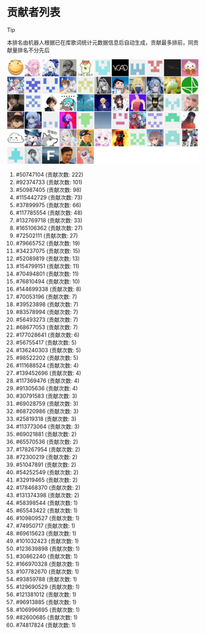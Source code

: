 # 贡献者列表

> [!TIP]
> 本排名由机器人根据已在库歌词统计元数据信息后自动生成，贡献最多排前，同贡献量排名不分先后

![贡献者头像画廊](./CONTRIBUTORS.svg)

1. #50747104 (贡献次数: 222)
2. #92374733 (贡献次数: 101)
3. #50987405 (贡献次数: 98)
4. #115442729 (贡献次数: 73)
5. #37899975 (贡献次数: 66)
6. #117785554 (贡献次数: 48)
7. #132769718 (贡献次数: 33)
8. #165106362 (贡献次数: 27)
9. #72502111 (贡献次数: 27)
10. #79665752 (贡献次数: 19)
11. #34237075 (贡献次数: 15)
12. #52089819 (贡献次数: 13)
13. #154799151 (贡献次数: 11)
14. #70494801 (贡献次数: 11)
15. #76810494 (贡献次数: 10)
16. #144699338 (贡献次数: 8)
17. #70053196 (贡献次数: 7)
18. #39523898 (贡献次数: 7)
19. #83578994 (贡献次数: 7)
20. #56493273 (贡献次数: 7)
21. #68677053 (贡献次数: 7)
22. #177028641 (贡献次数: 6)
23. #56755417 (贡献次数: 5)
24. #136240303 (贡献次数: 5)
25. #98522202 (贡献次数: 5)
26. #111688524 (贡献次数: 4)
27. #139452696 (贡献次数: 4)
28. #117369476 (贡献次数: 4)
29. #91305636 (贡献次数: 4)
30. #30791583 (贡献次数: 3)
31. #69028759 (贡献次数: 3)
32. #68720986 (贡献次数: 3)
33. #25819318 (贡献次数: 3)
34. #113773064 (贡献次数: 3)
35. #69021881 (贡献次数: 2)
36. #65570536 (贡献次数: 2)
37. #178267954 (贡献次数: 2)
38. #72300219 (贡献次数: 2)
39. #51047891 (贡献次数: 2)
40. #54252549 (贡献次数: 2)
41. #32919465 (贡献次数: 2)
42. #178468370 (贡献次数: 2)
43. #131374398 (贡献次数: 2)
44. #58398544 (贡献次数: 1)
45. #65543422 (贡献次数: 1)
46. #109809527 (贡献次数: 1)
47. #74950717 (贡献次数: 1)
48. #69615623 (贡献次数: 1)
49. #101032423 (贡献次数: 1)
50. #123639898 (贡献次数: 1)
51. #30862240 (贡献次数: 1)
52. #166970328 (贡献次数: 1)
53. #107782670 (贡献次数: 1)
54. #93859788 (贡献次数: 1)
55. #129690529 (贡献次数: 1)
56. #121381012 (贡献次数: 1)
57. #96913885 (贡献次数: 1)
58. #106996695 (贡献次数: 1)
59. #82600685 (贡献次数: 1)
60. #74817824 (贡献次数: 1)
